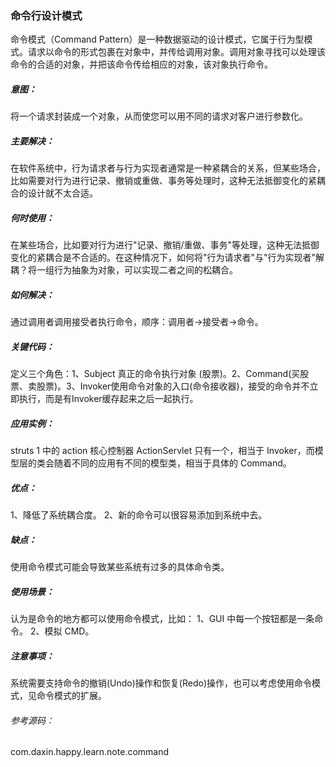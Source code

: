 ### 命令行设计模式

命令模式（Command Pattern）是一种数据驱动的设计模式，它属于行为型模式。请求以命令的形式包裹在对象中，并传给调用对象。调用对象寻找可以处理该命令的合适的对象，并把该命令传给相应的对象，该对象执行命令。

##### 意图：
将一个请求封装成一个对象，从而使您可以用不同的请求对客户进行参数化。

##### 主要解决：
在软件系统中，行为请求者与行为实现者通常是一种紧耦合的关系，但某些场合，比如需要对行为进行记录、撤销或重做、事务等处理时，这种无法抵御变化的紧耦合的设计就不太合适。

##### 何时使用：
在某些场合，比如要对行为进行"记录、撤销/重做、事务"等处理，这种无法抵御变化的紧耦合是不合适的。在这种情况下，如何将"行为请求者"与"行为实现者"解耦？将一组行为抽象为对象，可以实现二者之间的松耦合。

##### 如何解决：
通过调用者调用接受者执行命令，顺序：调用者→接受者→命令。

##### 关键代码：
定义三个角色：1、Subject 真正的命令执行对象 (股票)。2、Command(买股票、卖股票)。3、Invoker使用命令对象的入口(命令接收器)，接受的命令并不立即执行，而是有Invoker缓存起来之后一起执行。

##### 应用实例：
struts 1 中的 action 核心控制器 ActionServlet 只有一个，相当于 Invoker，而模型层的类会随着不同的应用有不同的模型类，相当于具体的 Command。

##### 优点：
 1、降低了系统耦合度。 2、新的命令可以很容易添加到系统中去。

##### 缺点：
使用命令模式可能会导致某些系统有过多的具体命令类。

##### 使用场景：
认为是命令的地方都可以使用命令模式，比如： 1、GUI 中每一个按钮都是一条命令。 2、模拟 CMD。

##### 注意事项：
系统需要支持命令的撤销(Undo)操作和恢复(Redo)操作，也可以考虑使用命令模式，见命令模式的扩展。


###### 参考源码：
com.daxin.happy.learn.note.command